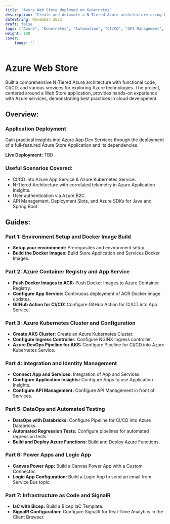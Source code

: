 ```yaml
---
title: "Azure Web Store deployed on Kubernetes"
description: "Create and Automate a N-Tiered Azure architecture using Kubernetes and CI/CD methodologies"
dateString: November 2023
draft: false
tags: ["Azure", "Kubernetes", "Automation", "CI/CD", "API Management", "Docker"]
weight: 100
cover:
    image: ""
---
```


# Azure Web Store

Built a comprehensive N-Tiered Azure architecture with functional code, CI/CD, and various services for exploring Azure technologies. The project, centered around a Web Store application, provides hands-on experience with Azure services, demonstrating best practices in cloud development.

## Overview:

### Application Deployment

Gain practical insights into Azure App Dev Services through the deployment of a full-featured Azure Store Application and its dependencies.

**Live Deployment:** TBD

### Useful Scenarios Covered:

- CI/CD into Azure App Service & Azure Kubernetes Service.
- N-Tiered Architecture with correlated telemetry in Azure Application Insights.
- User authentication via Azure B2C.
- API Management, Deployment Slots, and Azure SDKs for Java and Spring Boot.

## Guides:

### Part 1: Environment Setup and Docker Image Build

- **Setup your environment:** Prerequisites and environment setup.
- **Build the Docker Images:** Build Store Application and Services Docker Images.

### Part 2: Azure Container Registry and App Service

- **Push Docker Images to ACR:** Push Docker Images to Azure Container Registry.
- **Configure App Service:** Continuous deployment of ACR Docker image updates.
- **GitHub Action for CI/CD:** Configure GitHub Action for CI/CD into App Service.

### Part 3: Azure Kubernetes Cluster and Configuration

- **Create AKS Cluster:** Create an Azure Kubernetes Cluster.
- **Configure Ingress Controller:** Configure NGINX Ingress controller.
- **Azure DevOps Pipeline for AKS:** Configure Pipeline for CI/CD into Azure Kubernetes Service.

### Part 4: Integration and Identity Management

- **Connect App and Services:** Integration of  App and Services.
- **Configure Application Insights:** Configure Apps to use Application Insights.
- **Configure API Management:** Configure API Management in front of Services.

### Part 5: DataOps and Automated Testing

- **DataOps with Databricks:** Configure Pipeline for CI/CD into Azure Databricks.
- **Automated Regression Tests:** Configure pipelines for automated regression tests.
- **Build and Deploy Azure Functions:** Build and Deploy Azure Functions.

### Part 6: Power Apps and Logic App

- **Canvas Power App:** Build a Canvas Power App with a Custom Connector.
- **Logic App Configuration:** Build a Logic App to send an email from Service Bus topic.

### Part 7: Infrastructure as Code and SignalR

- **IaC with Bicep:** Build a Bicep IaC Template.
- **SignalR Configuration:** Configure SignalR for Real-Time Analytics in the Client Browser.
